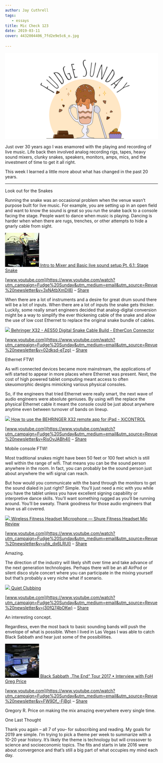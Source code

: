 ```yaml
---
author: Jay Cuthrell
tags:
   - essays
title: Mic Check 123
date: 2019-03-11
cover: 4432004406_7fd2e9e5c6_o.jpg 

---
```


[![Fudge Sunday](./index_files/fudgesunday.png) ](https://www.getrevue.co/profile/jaycuthrell?utm_campaign=Issue&utm_content=profileimage&utm_medium=email&utm_source=Fudge+Sunday)  
  
Just over 30 years ago I was enamored with the playing and recording of live
music. Life back then involved analog recording rigs, tapes, heavy sound
mixers, clunky snakes, speakers, monitors, amps, mics, and the investment of
time to get it all right.

This week I learned a little more about what has changed in the past 20 years.  
  
* * *  
  
Look out for the Snakes
  
Running the snake was an occasional problem when the venue wasn’t purpose
built for live music. For example, you are setting up in an open field and
want to know the sound is great so you run the snake back to a console facing
the stage. People want to dance when music is playing. Dancing is harder when
when there are rugs, trenches, or other attempts to hide a gnarly cable from
sight.  
  
[![](./index_files/maxresdefault.jpg) ](https://www.youtube.com/watch?utm_campaign=Fudge%20Sunday&utm_medium=email&utm_source=Revue%20newsletter&v=3xNAtbXmDI8)[Intro to Mixer and Basic live sound setup Pt. 6.1: Stage Snake](https://www.youtube.com/watch?utm_campaign=Fudge%20Sunday&utm_medium=email&utm_source=Revue%20newsletter&v=3xNAtbXmDI8)

[www.youtube.com](https://www.youtube.com/watch?utm_campaign=Fudge%20Sunday&utm_medium=email&utm_source=Revue%20newsletter&v=3xNAtbXmDI8) – [Share](http://rev.vu/kdK69D?utm_campaign=Issue&utm_content=share&utm_medium=email&utm_source=Fudge+Sunday)  
  
When there are a lot of instruments and a desire for great drum sound there
will be a lot of inputs. When there are a lot of inputs the snake gets
thicker. Luckily, some really smart engineers decided that analog-digital
conversion might be a way to simplify the ever thickening cable of the snake
and allow the use of low cost Ethernet to replace the original snake bundle of
cables.  
  
[![](./index_files/maxresdefault\(1\).jpg) ](https://www.youtube.com/watch?utm_campaign=Fudge%20Sunday&utm_medium=email&utm_source=Revue%20newsletter&v=02dksd-eTzg)[Behringer X32 - AES50 Digital Snake Cable Build - EtherCon Connector](https://www.youtube.com/watch?utm_campaign=Fudge%20Sunday&utm_medium=email&utm_source=Revue%20newsletter&v=02dksd-eTzg)

[www.youtube.com](https://www.youtube.com/watch?utm_campaign=Fudge%20Sunday&utm_medium=email&utm_source=Revue%20newsletter&v=02dksd-eTzg) – [Share](http://rev.vu/XG8dEd?utm_campaign=Issue&utm_content=share&utm_medium=email&utm_source=Fudge+Sunday)

Ethernet FTW!  
  
As wifi connected devices became more mainstream, the applications of wifi
started to appear in more places where Ethernet was present. Next, the cost of
high powered tablet computing meant access to often skeuomorphic designs
mimicking various physical consoles.

So, if the engineers that tried Ethernet were really smart, the next wave of
audio engineers were absolute geniuses. By using wifi the replace the physical
Ethernet cable it meant the console could be just about anywhere anytime even
between turnover of bands on lineup.  
  
[![](./index_files/maxresdefault\(2\).jpg) ](https://www.youtube.com/watch?utm_campaign=Fudge%20Sunday&utm_medium=email&utm_source=Revue%20newsletter&v=RisOvJABh4I)[How to use the BEHRINGER X32 remote app for iPad - XiCONTROL](https://www.youtube.com/watch?utm_campaign=Fudge%20Sunday&utm_medium=email&utm_source=Revue%20newsletter&v=RisOvJABh4I)

[www.youtube.com](https://www.youtube.com/watch?utm_campaign=Fudge%20Sunday&utm_medium=email&utm_source=Revue%20newsletter&v=RisOvJABh4I) – [Share](http://rev.vu/R35yj9?utm_campaign=Issue&utm_content=share&utm_medium=email&utm_source=Fudge+Sunday)

Mobile console FTW!
  
Most traditional snakes might have been 50 feet or 100 feet which is still
well within the range of wifi. That means you can be the sound person anywhere
in the room. In fact, you can probably be the sound person just about anywhere
the wifi signal can reach.

But how would you communicate with the band through the monitors to get the
sound dialed in just right? Simple. You’ll just need a mic with you while you
have the tablet unless you have excellent signing capability or interpretive
dance skills. You’ll want something rugged as you’ll be running around. You’ll
be sweaty. Thank goodness for those audio engineers that have us all covered.  
  
[![](./index_files/maxresdefault\(3\).jpg) ](https://www.youtube.com/watch?utm_campaign=Fudge%20Sunday&utm_medium=email&utm_source=Revue%20newsletter&v=uhk_dx6LRUI)[Wireless Fitness Headset Microphone — Shure Fitness Headset Mic Review](https://www.youtube.com/watch?utm_campaign=Fudge%20Sunday&utm_medium=email&utm_source=Revue%20newsletter&v=uhk_dx6LRUI)

[www.youtube.com](https://www.youtube.com/watch?utm_campaign=Fudge%20Sunday&utm_medium=email&utm_source=Revue%20newsletter&v=uhk_dx6LRUI) – [Share](http://rev.vu/M250kq?utm_campaign=Issue&utm_content=share&utm_medium=email&utm_source=Fudge+Sunday)

Amazing.  
  
The direction of the industry will likely shift over time and take advance of
the next generation technologies. Perhaps there will be an all AirPod or
silent disco style concert where you can participate in the mixing yourself
but that’s probably a very niche what if scenario.  
  
[![](./index_files/maxresdefault\(4\).jpg) ](https://www.youtube.com/watch?utm_campaign=Fudge%20Sunday&utm_medium=email&utm_source=Revue%20newsletter&v=j30fQ74bOKw)[Quiet Clubbing ](https://www.youtube.com/watch?utm_campaign=Fudge%20Sunday&utm_medium=email&utm_source=Revue%20newsletter&v=j30fQ74bOKw)

[www.youtube.com](https://www.youtube.com/watch?utm_campaign=Fudge%20Sunday&utm_medium=email&utm_source=Revue%20newsletter&v=j30fQ74bOKw) – [Share](http://rev.vu/OaRm9x?utm_campaign=Issue&utm_content=share&utm_medium=email&utm_source=Fudge+Sunday)

An interesting concept.  
  
Regardless, even the most back to basic sounding bands will push the envelope
of what is possible. When I lived in Las Vegas I was able to catch Black
Sabbath and hear just some of the possibilities.  
  
[![](./index_files/hqdefault.jpg) ](https://www.youtube.com/watch?utm_campaign=Fudge%20Sunday&utm_medium=email&utm_source=Revue%20newsletter&v=FW9Df_-FjBg)[Black Sabbath „The End“ Tour 2017 • Interview with FoH Greg Price](https://www.youtube.com/watch?utm_campaign=Fudge%20Sunday&utm_medium=email&utm_source=Revue%20newsletter&v=FW9Df_-FjBg)

[www.youtube.com](https://www.youtube.com/watch?utm_campaign=Fudge%20Sunday&utm_medium=email&utm_source=Revue%20newsletter&v=FW9Df_-FjBg) – [Share](http://rev.vu/7Pn8jX?utm_campaign=Issue&utm_content=share&utm_medium=email&utm_source=Fudge+Sunday)

Gregory R. Price on making the mix amazing everywhere every single time.  
  
One Last Thought  
  
Thank you again – all 7 of you– for subscribing and reading. My goals for 2019
are simple. I’m trying to pick a theme per week to summarize with a 10-20 year
history. It’s likely the theme is technology but will crossover to science and
socioeconomic topics. The fits and starts in late 2016 were about convergence
and that’s still a big part of what occupies my mind each day.  
